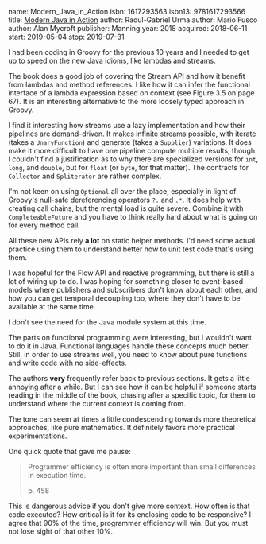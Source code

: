 name: Modern_Java_in_Action
isbn: 1617293563
isbn13: 9781617293566
title: [Modern Java in Action](https://www.manning.com/books/modern-java-in-action)
author: Raoul-Gabriel Urma
author: Mario Fusco
author: Alan Mycroft
publisher: Manning
year: 2018
acquired: 2018-06-11
start: 2019-05-04
stop: 2019-07-31

I had been coding in Groovy for the previous 10 years and I needed to get up to
speed on the new Java idioms, like lambdas and streams.

The book does a good job of covering the Stream API and how it benefit from
lambdas and method references.  I like how it can infer the functional interface
of a lambda expression based on context (see Figure 3.5 on page 67).  It is an
interesting alternative to the more loosely typed approach in Groovy.

I find it interesting how streams use a lazy implementation and how their
pipelines are demand-driven.  It makes infinite streams possible, with iterate
(takes a `UnaryFunction`) and generate (takes a `Supplier`) variations.  It does
make it more difficult to have one pipeline compute multiple results, though.  I
couldn't find a justification as to why there are specialized versions for
`int`, `long`, and `double`, but for `float` (or `byte`, for that matter).  The
contracts for `Collector` and `Spliterator` are rather complex.

I'm not keen on using `Optional` all over the place, especially in light of
Groovy's null-safe dereferencing operators `?.` and `.*`.  It does help with
creating call chains, but the mental load is quite severe.  Combine it with
`CompleteableFuture` and you have to think really hard about what is going on
for every method call.

All these new APIs rely **a lot** on static helper methods.  I'd need some actual
practice using them to understand better how to unit test code that's using
them.

I was hopeful for the Flow API and reactive programming, but there is still a
lot of wiring up to do.  I was hoping for something closer to event-based models
where publishers and subscribers don't know about each other, and how you can
get temporal decoupling too, where they don't have to be available at the same
time.

I don't see the need for the Java module system at this time.

The parts on functional programming were interesting, but I wouldn't want to do
it in Java.  Functional languages handle these concepts much better.  Still, in
order to use streams well, you need to know about pure functions and write code
with no side-effects.

The authors **very** frequently refer back to previous sections.  It gets a little
annoying after a while.  But I can see how it can be helpful if someone starts
reading in the middle of the book, chasing after a specific topic, for them to
understand where the current context is coming from.

The tone can seem at times a little condescending towards more theoretical
approaches, like pure mathematics.  It definitely favors more practical
experimentations.

One quick quote that gave me pause:

> Programmer efficiency is often more important than small differences in
> execution time.
> <footer>p. 458</footer>

This is dangerous advice if you don't give more context.  How often is that code
executed?  How critical is it for its enclosing code to be responsive?  I agree
that 90% of the time, programmer efficiency will win.  But you must not lose
sight of that other 10%.
